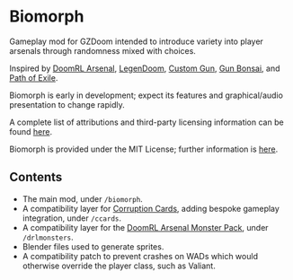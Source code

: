 # Biomorph

Gameplay mod for GZDoom intended to introduce variety into player arsenals through randomness mixed with choices.

Inspired by [DoomRL Arsenal](https://forum.zdoom.org/viewtopic.php?f=43&t=37044), [LegenDoom](https://forum.zdoom.org/viewtopic.php?t=51035), [Custom Gun](https://forum.zdoom.org/viewtopic.php?f=43&t=54303), [Gun Bonsai](https://forum.zdoom.org/viewtopic.php?t=76080), and [Path of Exile](https://www.pathofexile.com/). 

Biomorph is early in development; expect its features and graphical/audio presentation to change rapidly.

A complete list of attributions and third-party licensing information can be found [here](/ATTRIB.md).

Biomorph is provided under the MIT License; further information is [here](/LICENSE).

## Contents

- The main mod, under `/biomorph`.
- A compatibility layer for [Corruption Cards](https://forum.zdoom.org/viewtopic.php?f=43&t=67939), adding bespoke gameplay integration, under `/ccards`.
- A compatibility layer for the [DoomRL Arsenal Monster Pack](https://forum.zdoom.org/viewtopic.php?f=43&t=37044), under `/drlmonsters`.
- Blender files used to generate sprites.
- A compatibility patch to prevent crashes on WADs which would otherwise override the player class, such as Valiant.

